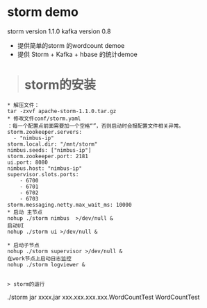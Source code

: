 # storm demo
storm version 1.1.0
kafka version 0.8

* 提供简单的storm 的wordcount demoe
* 提供 Storm + Kafka + hbase 的统计demoe

> # storm的安装
```
* 解压文件：
tar -zxvf apache-storm-1.1.0.tar.gz
* 修改文件conf/storm.yaml
：每一个配置点前面需要加一个空格“”，否则启动时会报配置文件相关异常。
storm.zookeeper.servers:
  - "nimbus-ip"
storm.local.dir: "/mnt/storm"
nimbus.seeds: ["nimbus-ip"]
storm.zookeeper.port: 2181
ui.port: 8080
nimbus.host: "nimbus-ip"
supervisor.slots.ports:
    - 6700
    - 6701
    - 6702
    - 6703
storm.messaging.netty.max_wait_ms: 10000
* 启动 主节点
nohup ./storm nimbus  >/dev/null &
启动UI
nohup ./storm ui >/dev/null &

* 启动子节点
nohup ./storm supervisor >/dev/null &
在work节点上启动日志监控
nohup ./storm logviewer &


> storm的运行
```
./storm jar xxxx.jar xxx.xxx.xxx.xxx.WordCountTest WordCountTest

